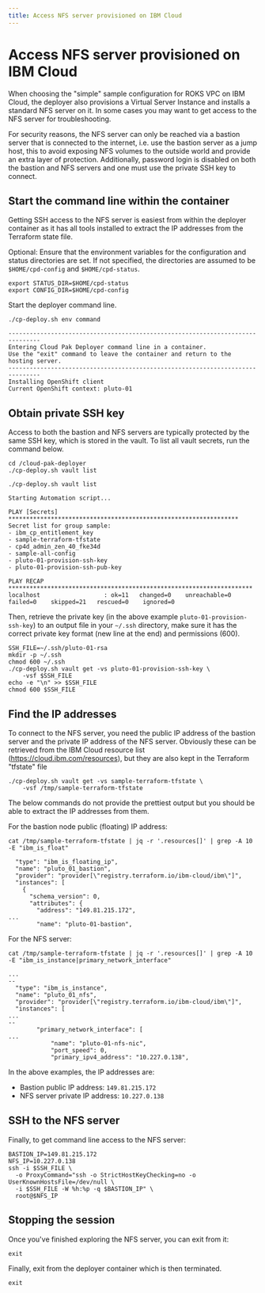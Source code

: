 ```yaml
---
title: Access NFS server provisioned on IBM Cloud
---
```


# Access NFS server provisioned on IBM Cloud
When choosing the "simple" sample configuration for ROKS VPC on IBM Cloud, the deployer also provisions a Virtual Server Instance and installs a standard NFS server on it. In some cases you may want to get access to the NFS server for troubleshooting.

For security reasons, the NFS server can only be reached via a bastion server that is connected to the internet, i.e. use the bastion server as a jump host, this to avoid exposing NFS volumes to the outside world and provide an extra layer of protection. Additionally, password login is disabled on both the bastion and NFS servers and one must use the private SSH key to connect.

## Start the command line within the container
Getting SSH access to the NFS server is easiest from within the deployer container as it has all tools installed to extract the IP addresses from the Terraform state file.

Optional: Ensure that the environment variables for the configuration and status directories are set. If not specified, the directories are assumed to be `$HOME/cpd-config` and `$HOME/cpd-status`.
```
export STATUS_DIR=$HOME/cpd-status
export CONFIG_DIR=$HOME/cpd-config
```

Start the deployer command line.
```
./cp-deploy.sh env command
```

```output
-------------------------------------------------------------------------------
Entering Cloud Pak Deployer command line in a container.
Use the "exit" command to leave the container and return to the hosting server.
-------------------------------------------------------------------------------
Installing OpenShift client
Current OpenShift context: pluto-01
```

## Obtain private SSH key
Access to both the bastion and NFS servers are typically protected by the same SSH key, which is stored in the vault. To list all vault secrets, run the command below.

```
cd /cloud-pak-deployer
./cp-deploy.sh vault list
```

```output
./cp-deploy.sh vault list

Starting Automation script...

PLAY [Secrets] *****************************************************************
Secret list for group sample:
- ibm_cp_entitlement_key
- sample-terraform-tfstate
- cp4d_admin_zen_40_fke34d
- sample-all-config
- pluto-01-provision-ssh-key
- pluto-01-provision-ssh-pub-key

PLAY RECAP *********************************************************************
localhost                  : ok=11   changed=0    unreachable=0    failed=0    skipped=21   rescued=0    ignored=0
```

Then, retrieve the private key (in the above example `pluto-01-provision-ssh-key`) to an output file in your `~/.ssh` directory, make sure it has the correct private key format (new line at the end) and permissions (600).
```
SSH_FILE=~/.ssh/pluto-01-rsa
mkdir -p ~/.ssh
chmod 600 ~/.ssh
./cp-deploy.sh vault get -vs pluto-01-provision-ssh-key \
    -vsf $SSH_FILE
echo -e "\n" >> $SSH_FILE
chmod 600 $SSH_FILE
```


## Find the IP addresses
To connect to the NFS server, you need the public IP address of the bastion server and the private IP address of the NFS server. Obviously these can be retrieved from the IBM Cloud resource list (https://cloud.ibm.com/resources), but they are also kept in the Terraform "tfstate" file

```
./cp-deploy.sh vault get -vs sample-terraform-tfstate \
    -vsf /tmp/sample-terraform-tfstate
```

The below commands do not provide the prettiest output but you should be able to extract the IP addresses from them.

For the bastion node public (floating) IP address:
```
cat /tmp/sample-terraform-tfstate | jq -r '.resources[]' | grep -A 10 -E "ibm_is_float"
```

```output
  "type": "ibm_is_floating_ip",
  "name": "pluto_01_bastion",
  "provider": "provider[\"registry.terraform.io/ibm-cloud/ibm\"]",
  "instances": [
    {
      "schema_version": 0,
      "attributes": {
        "address": "149.81.215.172",
...
        "name": "pluto-01-bastion",
```

For the NFS server:
```
cat /tmp/sample-terraform-tfstate | jq -r '.resources[]' | grep -A 10 -E "ibm_is_instance|primary_network_interface"
```

```output
...
--
  "type": "ibm_is_instance",
  "name": "pluto_01_nfs",
  "provider": "provider[\"registry.terraform.io/ibm-cloud/ibm\"]",
  "instances": [
...
--
        "primary_network_interface": [
...
            "name": "pluto-01-nfs-nic",
            "port_speed": 0,
            "primary_ipv4_address": "10.227.0.138",
```

In the above examples, the IP addresses are:

* Bastion public IP address: `149.81.215.172`
* NFS server private IP address: `10.227.0.138`

## SSH to the NFS server
Finally, to get command line access to the NFS server:
```
BASTION_IP=149.81.215.172
NFS_IP=10.227.0.138
ssh -i $SSH_FILE \
  -o ProxyCommand="ssh -o StrictHostKeyChecking=no -o UserKnownHostsFile=/dev/null \
  -i $SSH_FILE -W %h:%p -q $BASTION_IP" \
  root@$NFS_IP
```

## Stopping the session
Once you've finished exploring the NFS server, you can exit from it:
```
exit
```

Finally, exit from the deployer container which is then terminated.
```
exit
```